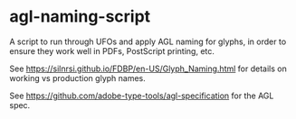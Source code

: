 # agl-naming-script

A script to run through UFOs and apply AGL naming for glyphs, in order to ensure they work well in PDFs, PostScript printing, etc.

See https://silnrsi.github.io/FDBP/en-US/Glyph_Naming.html for details on working vs production glyph names.

See https://github.com/adobe-type-tools/agl-specification for the AGL spec.
